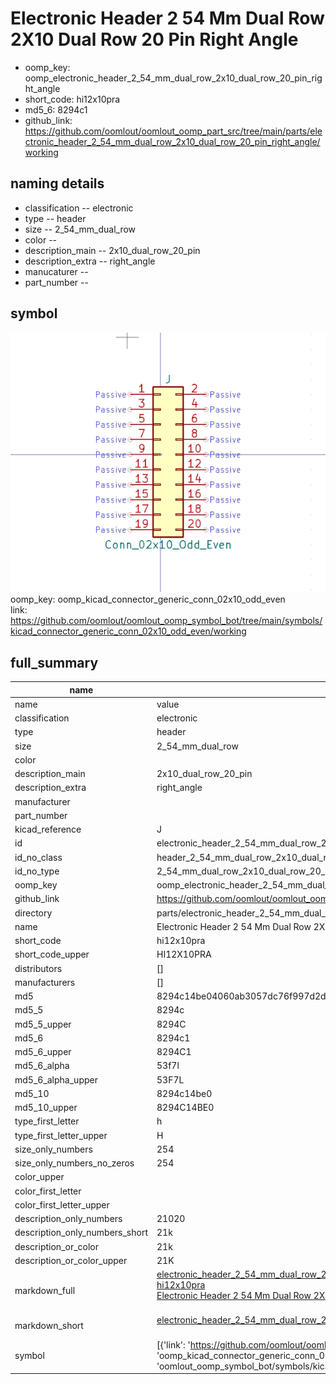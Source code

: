 # Electronic Header 2 54 Mm Dual Row 2X10 Dual Row 20 Pin Right Angle

  
* oomp_key: oomp_electronic_header_2_54_mm_dual_row_2x10_dual_row_20_pin_right_angle 
* short_code: hi12x10pra
* md5_6: 8294c1  
* github_link: https://github.com/oomlout/oomlout_oomp_part_src/tree/main/parts/electronic_header_2_54_mm_dual_row_2x10_dual_row_20_pin_right_angle/working  
## naming details
* classification -- electronic
* type -- header
* size -- 2_54_mm_dual_row
* color -- 
* description_main -- 2x10_dual_row_20_pin
* description_extra -- right_angle
* manucaturer -- 
* part_number -- 



## symbol

![](symbol/0/working/working_600.png)  
oomp_key: oomp_kicad_connector_generic_conn_02x10_odd_even  
link: https://github.com/oomlout/oomlout_oomp_symbol_bot/tree/main/symbols/kicad_connector_generic_conn_02x10_odd_even/working  


## full_summary
| name | value | 
| --- | --- | 
| name | value | 
| classification | electronic | 
| type | header | 
| size | 2_54_mm_dual_row | 
| color |  | 
| description_main | 2x10_dual_row_20_pin | 
| description_extra | right_angle | 
| manufacturer |  | 
| part_number |  | 
| kicad_reference | J | 
| id | electronic_header_2_54_mm_dual_row_2x10_dual_row_20_pin_right_angle | 
| id_no_class | header_2_54_mm_dual_row_2x10_dual_row_20_pin_right_angle | 
| id_no_type | 2_54_mm_dual_row_2x10_dual_row_20_pin_right_angle | 
| oomp_key | oomp_electronic_header_2_54_mm_dual_row_2x10_dual_row_20_pin_right_angle | 
| github_link | https://github.com/oomlout/oomlout_oomp_part_src/tree/main/parts/electronic_header_2_54_mm_dual_row_2x10_dual_row_20_pin_right_angle/working | 
| directory | parts/electronic_header_2_54_mm_dual_row_2x10_dual_row_20_pin_right_angle | 
| name | Electronic Header 2 54 Mm Dual Row 2X10 Dual Row 20 Pin Right Angle | 
| short_code | hi12x10pra | 
| short_code_upper | HI12X10PRA | 
| distributors | [] | 
| manufacturers | [] | 
| md5 | 8294c14be04060ab3057dc76f997d2d1 | 
| md5_5 | 8294c | 
| md5_5_upper | 8294C | 
| md5_6 | 8294c1 | 
| md5_6_upper | 8294C1 | 
| md5_6_alpha | 53f7l | 
| md5_6_alpha_upper | 53F7L | 
| md5_10 | 8294c14be0 | 
| md5_10_upper | 8294C14BE0 | 
| type_first_letter | h | 
| type_first_letter_upper | H | 
| size_only_numbers | 254 | 
| size_only_numbers_no_zeros | 254 | 
| color_upper |  | 
| color_first_letter |  | 
| color_first_letter_upper |  | 
| description_only_numbers | 21020 | 
| description_only_numbers_short | 21k | 
| description_or_color | 21k | 
| description_or_color_upper | 21K | 
| markdown_full | [electronic_header_2_54_mm_dual_row_2x10_dual_row_20_pin_right_angle](https://github.com/oomlout/oomlout_oomp_part_src/tree/main/parts/electronic_header_2_54_mm_dual_row_2x10_dual_row_20_pin_right_angle/working)<br>[hi12x10pra](https://github.com/oomlout/oomlout_oomp_part_src/tree/main/parts/electronic_header_2_54_mm_dual_row_2x10_dual_row_20_pin_right_angle/working)<br>[Electronic Header 2 54 Mm Dual Row 2X10 Dual Row 20 Pin Right Angle](https://github.com/oomlout/oomlout_oomp_part_src/tree/main/parts/electronic_header_2_54_mm_dual_row_2x10_dual_row_20_pin_right_angle/working)<br><br> | 
| markdown_short | [electronic_header_2_54_mm_dual_row_2x10_dual_row_20_pin_right_angle](https://github.com/oomlout/oomlout_oomp_part_src/tree/main/parts/electronic_header_2_54_mm_dual_row_2x10_dual_row_20_pin_right_angle/working)<br><br> | 
| symbol | [{'link': 'https://github.com/oomlout/oomlout_oomp_symbol_bot/tree/main/symbols/kicad_connector_generic_conn_02x10_odd_even', 'oomp_key': 'oomp_kicad_connector_generic_conn_02x10_odd_even', 'directory': 'oomlout_oomp_symbol_bot/symbols/kicad_connector_generic_conn_02x10_odd_even//working/working.kicad_sym'}] | 
